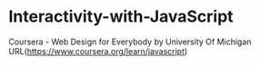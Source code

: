 # Interactivity-with-JavaScript

Coursera - Web Design for Everybody by University Of Michigan  URL(https://www.coursera.org/learn/javascript)
